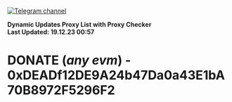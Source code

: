 [![Telegram channel](https://img.shields.io/endpoint?url=https://runkit.io/damiankrawczyk/telegram-badge/branches/master?url=https://t.me/n4z4v0d)](https://t.me/n4z4v0d) 

**Dynamic Updates Proxy List with Proxy Checker**  
**Last Updated: 19.12.23 00:57**

# DONATE (_any evm_) - 0xDEADf12DE9A24b47Da0a43E1bA70B8972F5296F2
